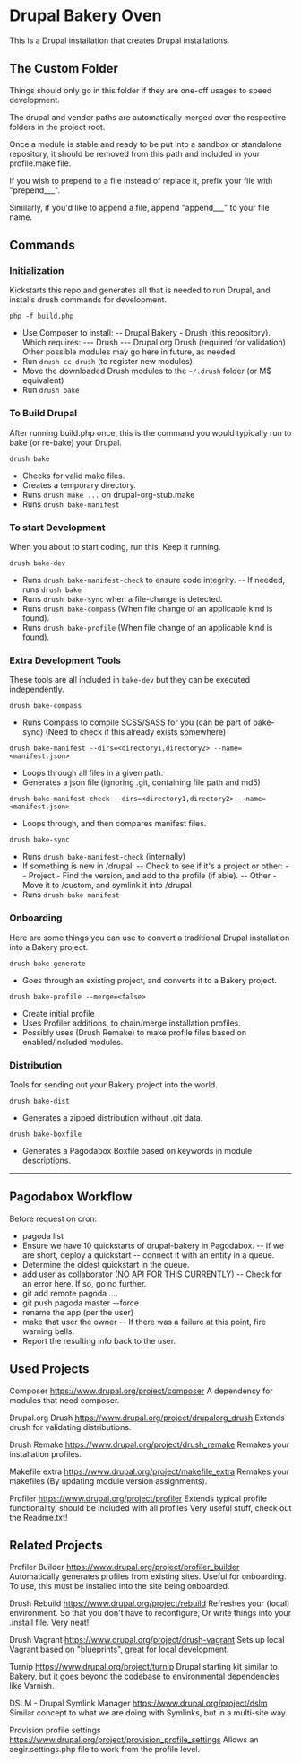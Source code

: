 Drupal Bakery Oven
==================

This is a Drupal installation that creates Drupal installations.

The Custom Folder
-----------------

Things should only go in this folder if they are one-off usages to speed development.

The drupal and vendor paths are automatically merged over the respective folders in the project root.

Once a module is stable and ready to be put into a sandbox or standalone repository,
it should be removed from this path and included in your profile.make file.

If you wish to prepend to a file instead of replace it, prefix your file with "prepend___".

Similarly, if you'd like to append a file, append "append___" to your file name.

Commands
--------

### Initialization
Kickstarts this repo and generates all that is needed to run Drupal, and installs drush commands for development.

`php -f build.php`

- Use Composer to install:
-- Drupal Bakery - Drush (this repository). Which requires:
--- Drush
--- Drupal.org Drush (required for validation)
    Other possible modules may go here in future, as needed.
- Run `drush cc drush` (to register new modules)
- Move the downloaded Drush modules to the `~/.drush` folder (or M$ equivalent)
- Run `drush bake`

### To Build Drupal
After running build.php once, this is the command you would typically run to bake (or re-bake) your Drupal.

`drush bake`

- Checks for valid make files.
- Creates a temporary directory.
- Runs `drush make ...` on drupal-org-stub.make
- Runs `drush bake-manifest`

### To start Development
When you about to start coding, run this. Keep it running.

`drush bake-dev`

- Runs `drush bake-manifest-check` to ensure code integrity.
-- If needed, runs `drush bake`
- Runs `drush bake-sync` when a file-change is detected.
- Runs `drush bake-compass` (When file change of an applicable kind is found).
- Runs `drush bake-profile` (When file change of an applicable kind is found).

### Extra Development Tools
These tools are all included in `bake-dev` but they can be executed independently.

`drush bake-compass`

- Runs Compass to compile SCSS/SASS for you (can be part of bake-sync)
    (Need to check if this already exists somewhere)

`drush bake-manifest --dirs=<directory1,directory2> --name=<manifest.json>`

- Loops through all files in a given path.
- Generates a json file (ignoring .git, containing file path and md5)

`drush bake-manifest-check --dirs=<directory1,directory2> --name=<manifest.json>`

- Loops through, and then compares manifest files.

`drush bake-sync`

- Runs `drush bake-manifest-check` (internally)
- If something is new in /drupal:
-- Check to see if it's a project or other:
-- Project - Find the version, and add to the profile (if able).
-- Other - Move it to /custom, and symlink it into /drupal
- Runs `drush bake manifest`

### Onboarding
Here are some things you can use to convert a traditional Drupal installation into a Bakery project.

`drush bake-generate`

- Goes through an existing project, and converts it to a Bakery project.

`drush bake-profile --merge=<false>`

- Create initial profile
- Uses Profiler additions, to chain/merge installation profiles.
- Possibly uses (Drush Remake) to make profile files based on enabled/included modules.

### Distribution
Tools for sending out your Bakery project into the world.

`drush bake-dist`

- Generates a zipped distribution without .git data.

`drush bake-boxfile`

- Generates a Pagodabox Boxfile based on keywords in module descriptions.

___

Pagodabox Workflow
------------------

Before request on cron:
- pagoda list
- Ensure we have 10 quickstarts of drupal-bakery in Pagodabox.
-- If we are short, deploy a quickstart
-- connect it with an entity in a queue.
- Determine the oldest quickstart in the queue.
- add user as collaborator (NO API FOR THIS CURRENTLY)
-- Check for an error here. If so, go no further.
- git add remote pagoda ....
- git push pagoda master --force
- rename the app (per the user)
- make that user the owner
-- If there was a failure at this point, fire warning bells.
- Report the resulting info back to the user.

Used Projects
-------------

Composer
    https://www.drupal.org/project/composer
    A dependency for modules that need composer.

Drupal.org Drush
    https://www.drupal.org/project/drupalorg_drush
    Extends drush for validating distributions.

Drush Remake
    https://www.drupal.org/project/drush_remake
    Remakes your installation profiles.

Makefile extra
    https://www.drupal.org/project/makefile_extra
    Remakes your makefiles (By updating module version assignments).

Profiler
    https://www.drupal.org/project/profiler
    Extends typical profile functionality, should be included with all profiles
    Very useful stuff, check out the Readme.txt!

Related Projects
----------------

Profiler Builder
    https://www.drupal.org/project/profiler_builder
    Automatically generates profiles from existing sites. Useful for onboarding.
    To use, this must be installed into the site being onboarded.

Drush Rebuild
    https://www.drupal.org/project/rebuild
    Refreshes your (local) environment. So that you don't have to reconfigure,
    Or write things into your .install file. Very neat!

Drush Vagrant
    https://www.drupal.org/project/drush-vagrant
    Sets up local Vagrant based on "blueprints", great for local development.

Turnip
    https://www.drupal.org/project/turnip
    Drupal starting kit similar to Bakery,
    but it goes beyond the codebase to environmental dependencies like Varnish.

DSLM - Drupal Symlink Manager
    https://www.drupal.org/project/dslm
    Similar concept to what we are doing with Symlinks, but in a multi-site way.

Provision profile settings
    https://www.drupal.org/project/provision_profile_settings
    Allows an aegir.settings.php file to work from the profile level.
